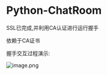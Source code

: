 # Python-ChatRoom

SSL已完成,并利用CA认证进行运行握手

依赖于CA证书

握手交互过程演示:

![image.png](https://s2.loli.net/2023/12/06/qvF1dOp5e3cMnAi.png)
